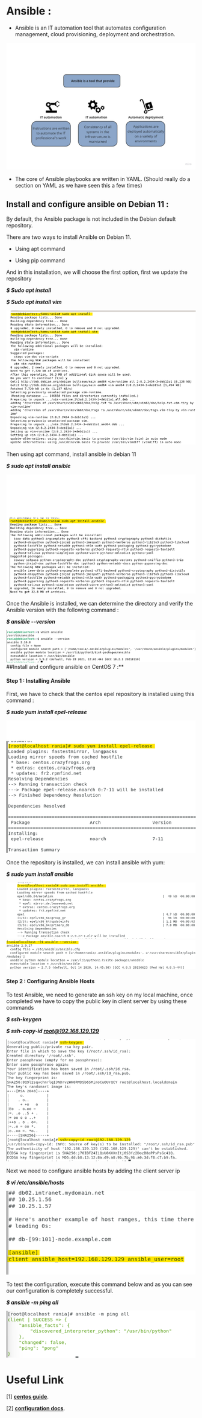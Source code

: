 # Ansible :

- Ansible is an IT automation tool that automates configuration
  management, cloud provisioning, deployment and orchestration.

![](media/image1.jpg)
 - The core of Ansible playbooks are written in
   YAML. (Should really do a section on YAML as we have seen this a few times)

## Install and configure ansible on Debian 11 :

By default, the Ansible package is not included in the Debian default
repository.

There are two ways to install Ansible on Debian 11.

-   Using apt command

-   Using pip command

And in this installation, we will choose the first option, first we update the repository

***\$ Sudo apt install***

***\$ Sudo apt install vim***

![](media/image2.png)

Then using apt command, install ansible in debian 11

***\$ sudo apt install ansible***

![](media/image3.png)

Once the Ansible is installed, we can determine the directory and verify
the Ansible version with the following command :

***\$ ansible \--version***

![](media/image4.png)
##Install and configure ansible on CentOS 7 :**

#### Step 1 : Installing Ansible

First, we have to check that the centos epel repository is installed
using this command :

***\$ sudo yum install epel-release***

![](media/image5.png)

Once the repository is installed, we can install ansible with yum:

***\$ sudo yum install ansible***

![](media/image6.png)
![](media/image7.png)

#### Step 2 : Configuring Ansible Hosts

To test Ansible, we need to generate an ssh key on my local machine,
once completed we have to copy the public key in client server by using
these commands

***\$ ssh-keygen***

***\$ ssh-copy-id root@192.168.129.129***

![](media/image8.png)

Next we need to configure ansible hosts by adding the client server ip

***\$ vi /etc/ansible/hosts***

![](media/image9.png)

To test the configuration, execute this command below and as you can see
our configuration is completely successful.

***\$ ansible -m ping all***

![](media/image10.png)

# Useful Link

\[1\]  **[centos guide](https://docs.ansible.com/ansible/latest/installation_guide/installation_distros.html#installing-ansible-on-fedora-or-centos)**.

\[2\] **[configuration docs](https://www.youtube.com/watch?v=cEnq94dYrSg&ab_channel=LinuxHelp)**.
